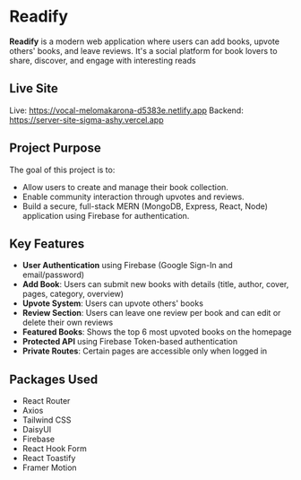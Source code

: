 #  Readify

**Readify** is a modern web application where users can add books, upvote others' books, and leave reviews. It's a social platform for book lovers to share, discover, and engage with interesting reads

##  Live Site

 Live: https://vocal-melomakarona-d5383e.netlify.app
 Backend: https://server-site-sigma-ashy.vercel.app 

## Project Purpose

The goal of this project is to:
- Allow users to create and manage their book collection.
- Enable community interaction through upvotes and reviews.
- Build a secure, full-stack MERN (MongoDB, Express, React, Node) application using Firebase for authentication.

##  Key Features

-  **User Authentication** using Firebase (Google Sign-In and email/password)
-  **Add Book**: Users can submit new books with details (title, author, cover, pages, category, overview)
-  **Upvote System**: Users can upvote others' books 
-  **Review Section**: Users can leave one review per book and can edit or delete their own reviews
-  **Featured Books**: Shows the top 6 most upvoted books on the homepage
-  **Protected API** using Firebase Token-based authentication
-  **Private Routes**: Certain pages are accessible only when logged in

## Packages Used

- React Router 
- Axios
- Tailwind CSS
- DaisyUI
- Firebase
- React Hook Form
- React  Toastify
- Framer Motion 


